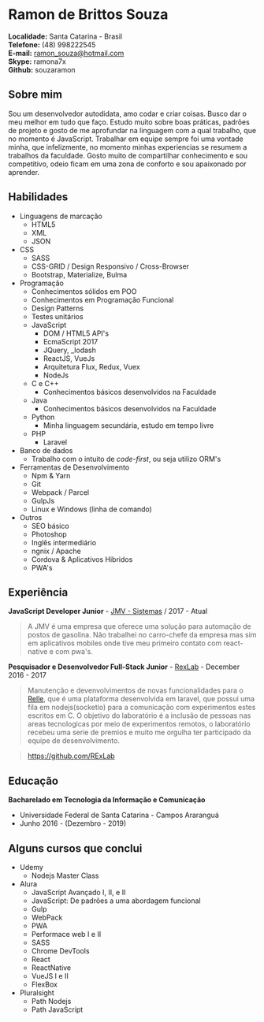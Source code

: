 
# Ramon de Brittos Souza
**Localidade:** Santa Catarina - Brasil<br>
**Telefone:** (48) 998222545<br>
**E-mail:** ramon_souza@hotmail.com<br>
**Skype:** ramona7x<br>
**Github:** souzaramon

## Sobre mim
Sou um desenvolvedor autodidata, amo codar e criar coisas. Busco dar o meu melhor em tudo que faço. Estudo muito sobre boas práticas, padrões de projeto e gosto de me aprofundar na linguagem com a qual trabalho, que no momento é JavaScript. Trabalhar em equipe sempre foi uma vontade minha, que infelizmente, no momento minhas experiencias se resumem a trabalhos da faculdade. Gosto muito de compartilhar conhecimento e sou competitivo, odeio ficam em uma zona de conforto e sou apaixonado por aprender. 

## Habilidades

- Linguagens de marcação
	- HTML5
	- XML
	- JSON
- CSS
	- SASS
	- CSS-GRID / Design Responsivo / Cross-Browser
	- Bootstrap, Materialize, Bulma
- Programação
	- Conhecimentos sólidos em POO
	- Conhecimentos em Programação Funcional
	- Design Patterns
	- Testes unitários
	- JavaScript
		- DOM / HTML5 API's
		- EcmaScript 2017
		- JQuery, _lodash
		- ReactJS, VueJs
		- Arquitetura Flux, Redux, Vuex
		- NodeJs
	- C e C++
		- Conhecimentos básicos desenvolvidos na Faculdade
	- Java
		- Conhecimentos básicos desenvolvidos na Faculdade
	- Python
		- Minha linguagem secundária, estudo em tempo livre
	- PHP
		- Laravel
- Banco de dados
	- Trabalho com o intuito de *code-first*, ou seja utilizo ORM's
- Ferramentas de Desenvolvimento
	- Npm & Yarn
	- Git
	- Webpack / Parcel
	- GulpJs
	- Linux e Windows (linha de comando)
- Outros
	- SEO básico
	- Photoshop
	- Inglês intermediário
	- ngnix / Apache
	- Cordova & Aplicativos Hibridos
	- PWA's


## Experiência

**JavaScript Developer Junior** - [JMV - Sistemas](sgap.com.br) / 2017 - Atual
> A JMV é uma empresa que oferece uma solução para automação de postos de gasolina. Não trabalhei no carro-chefe da empresa mas sim em aplicativos mobiles onde tive meu primeiro contato com react-native e com pwa's.

**Pesquisador e Desenvolvedor Full-Stack Junior** - [RexLab](rexlab.ufsc.br) - December 2016 - 2017
> Manutenção e devenvolvimentos de novas funcionalidades para o [Relle](relle.ufsc.br), que é uma plataforma desenvolvida em laravel, que possui uma fila em nodejs(socketio) para a comunicação com experimentos estes escritos em C. O objetivo do laboratório é a inclusão de pessoas nas areas tecnologicas por meio de experimentos remotos, o laboratório recebeu uma serie de premios e muito me orgulha ter participado da equipe de desenvolvimento.

> https://github.com/RExLab

## Educação

**Bacharelado em Tecnologia da Informação e Comunicação** 
- Universidade Federal de Santa Catarina - Campos Araranguá
- Junho 2016 - (Dezembro - 2019)

## Alguns cursos que conclui

* Udemy
    - Nodejs Master Class
* Alura 
    - JavaScript Avançado I, II, e II
    - JavaScript: De padrões a uma abordagem funcional
    - Gulp
    - WebPack
    - PWA
    - Performace web I e II
    - SASS
    - Chrome DevTools
    - React
    - ReactNative
    - VueJS I e II
    - FlexBox
* Pluralsight
    - Path Nodejs
    - Path JavaScript
